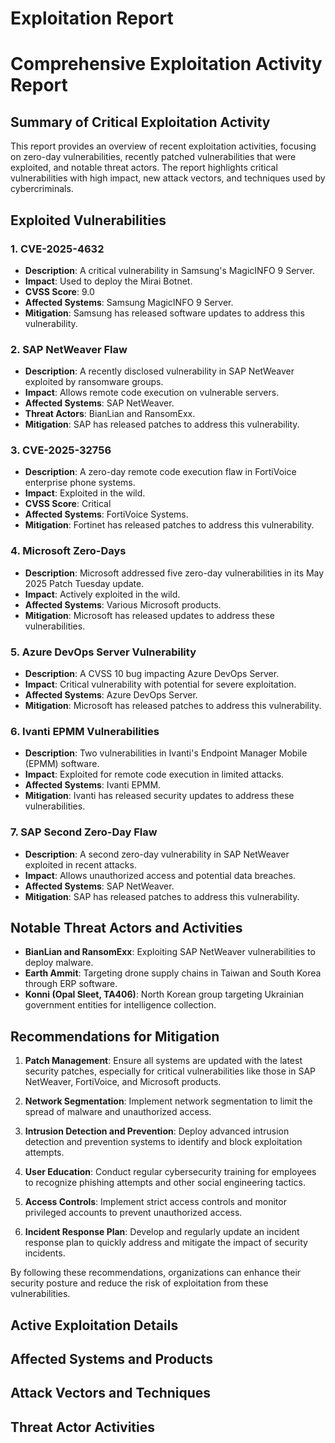# Exploitation Report

# Comprehensive Exploitation Activity Report

## Summary of Critical Exploitation Activity

This report provides an overview of recent exploitation activities, focusing on zero-day vulnerabilities, recently patched vulnerabilities that were exploited, and notable threat actors. The report highlights critical vulnerabilities with high impact, new attack vectors, and techniques used by cybercriminals.

## Exploited Vulnerabilities

### 1. **CVE-2025-4632**
- **Description**: A critical vulnerability in Samsung's MagicINFO 9 Server.
- **Impact**: Used to deploy the Mirai Botnet.
- **CVSS Score**: 9.0
- **Affected Systems**: Samsung MagicINFO 9 Server.
- **Mitigation**: Samsung has released software updates to address this vulnerability.

### 2. **SAP NetWeaver Flaw**
- **Description**: A recently disclosed vulnerability in SAP NetWeaver exploited by ransomware groups.
- **Impact**: Allows remote code execution on vulnerable servers.
- **Affected Systems**: SAP NetWeaver.
- **Threat Actors**: BianLian and RansomExx.
- **Mitigation**: SAP has released patches to address this vulnerability.

### 3. **CVE-2025-32756**
- **Description**: A zero-day remote code execution flaw in FortiVoice enterprise phone systems.
- **Impact**: Exploited in the wild.
- **CVSS Score**: Critical
- **Affected Systems**: FortiVoice Systems.
- **Mitigation**: Fortinet has released patches to address this vulnerability.

### 4. **Microsoft Zero-Days**
- **Description**: Microsoft addressed five zero-day vulnerabilities in its May 2025 Patch Tuesday update.
- **Impact**: Actively exploited in the wild.
- **Affected Systems**: Various Microsoft products.
- **Mitigation**: Microsoft has released updates to address these vulnerabilities.

### 5. **Azure DevOps Server Vulnerability**
- **Description**: A CVSS 10 bug impacting Azure DevOps Server.
- **Impact**: Critical vulnerability with potential for severe exploitation.
- **Affected Systems**: Azure DevOps Server.
- **Mitigation**: Microsoft has released patches to address this vulnerability.

### 6. **Ivanti EPMM Vulnerabilities**
- **Description**: Two vulnerabilities in Ivanti's Endpoint Manager Mobile (EPMM) software.
- **Impact**: Exploited for remote code execution in limited attacks.
- **Affected Systems**: Ivanti EPMM.
- **Mitigation**: Ivanti has released security updates to address these vulnerabilities.

### 7. **SAP Second Zero-Day Flaw**
- **Description**: A second zero-day vulnerability in SAP NetWeaver exploited in recent attacks.
- **Impact**: Allows unauthorized access and potential data breaches.
- **Affected Systems**: SAP NetWeaver.
- **Mitigation**: SAP has released patches to address this vulnerability.

## Notable Threat Actors and Activities

- **BianLian and RansomExx**: Exploiting SAP NetWeaver vulnerabilities to deploy malware.
- **Earth Ammit**: Targeting drone supply chains in Taiwan and South Korea through ERP software.
- **Konni (Opal Sleet, TA406)**: North Korean group targeting Ukrainian government entities for intelligence collection.

## Recommendations for Mitigation

1. **Patch Management**: Ensure all systems are updated with the latest security patches, especially for critical vulnerabilities like those in SAP NetWeaver, FortiVoice, and Microsoft products.

2. **Network Segmentation**: Implement network segmentation to limit the spread of malware and unauthorized access.

3. **Intrusion Detection and Prevention**: Deploy advanced intrusion detection and prevention systems to identify and block exploitation attempts.

4. **User Education**: Conduct regular cybersecurity training for employees to recognize phishing attempts and other social engineering tactics.

5. **Access Controls**: Implement strict access controls and monitor privileged accounts to prevent unauthorized access.

6. **Incident Response Plan**: Develop and regularly update an incident response plan to quickly address and mitigate the impact of security incidents.

By following these recommendations, organizations can enhance their security posture and reduce the risk of exploitation from these vulnerabilities.

## Active Exploitation Details



## Affected Systems and Products



## Attack Vectors and Techniques



## Threat Actor Activities

 